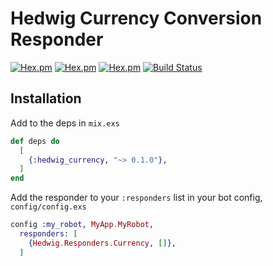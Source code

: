 # Hedwig Currency Conversion Responder

[![Hex.pm](https://img.shields.io/hexpm/v/hedwig_currency.svg)](https://hex.pm/packages/hedwig_currency)
 [![Hex.pm](https://img.shields.io/hexpm/l/hedwig_currency.svg)](https://hex.pm/packages/hedwig_currency)
 [![Hex.pm](https://img.shields.io/hexpm/dt/hedwig_currency.svg)](https://hex.pm/packages/hedwig_currency)
 [![Build Status](https://travis-ci.org/ryanwinchester/hedwig_currency.svg?branch=master)](https://travis-ci.org/ryanwinchester/hedwig_currency)

## Installation

Add to the deps in `mix.exs`

```elixir
def deps do
  [
    {:hedwig_currency, "~> 0.1.0"},
  ]
end
```

Add the responder to your `:responders` list in your bot config, `config/config.exs`

```elixir
config :my_robot, MyApp.MyRobot,
  responders: [
    {Hedwig.Responders.Currency, []},
  ]
```
